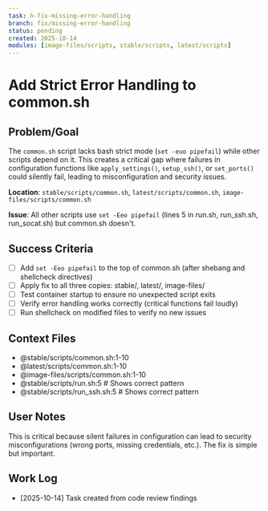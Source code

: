 ```yaml
---
task: h-fix-missing-error-handling
branch: fix/missing-error-handling
status: pending
created: 2025-10-14
modules: [image-files/scripts, stable/scripts, latest/scripts]
---
```


# Add Strict Error Handling to common.sh

## Problem/Goal
The `common.sh` script lacks bash strict mode (`set -euo pipefail`) while other scripts depend on it. This creates a critical gap where failures in configuration functions like `apply_settings()`, `setup_ssh()`, or `set_ports()` could silently fail, leading to misconfiguration and security issues.

**Location**: `stable/scripts/common.sh`, `latest/scripts/common.sh`, `image-files/scripts/common.sh`

**Issue**: All other scripts use `set -Eeo pipefail` (lines 5 in run.sh, run_ssh.sh, run_socat.sh) but common.sh doesn't.

## Success Criteria
- [ ] Add `set -Eeo pipefail` to the top of common.sh (after shebang and shellcheck directives)
- [ ] Apply fix to all three copies: stable/, latest/, image-files/
- [ ] Test container startup to ensure no unexpected script exits
- [ ] Verify error handling works correctly (critical functions fail loudly)
- [ ] Run shellcheck on modified files to verify no new issues

## Context Files
- @stable/scripts/common.sh:1-10
- @latest/scripts/common.sh:1-10
- @image-files/scripts/common.sh:1-10
- @stable/scripts/run.sh:5  # Shows correct pattern
- @stable/scripts/run_ssh.sh:5  # Shows correct pattern

## User Notes
This is critical because silent failures in configuration can lead to security misconfigurations (wrong ports, missing credentials, etc.). The fix is simple but important.

## Work Log
- [2025-10-14] Task created from code review findings
